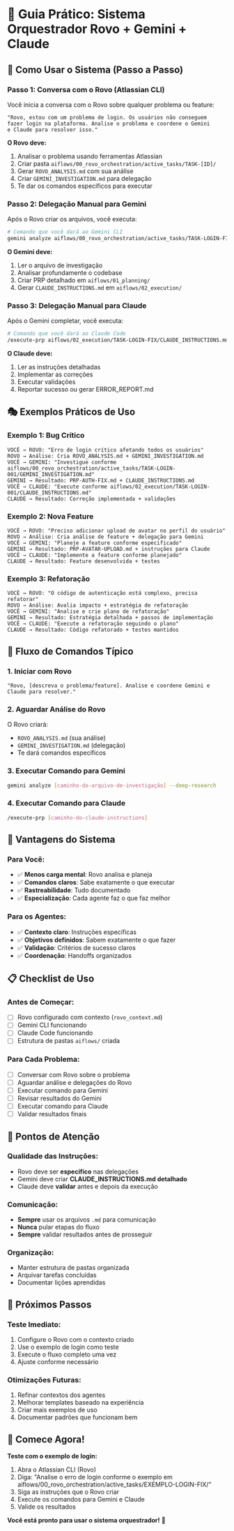 # 🚀 Guia Prático: Sistema Orquestrador Rovo + Gemini + Claude

## 🎯 Como Usar o Sistema (Passo a Passo)

### **Passo 1: Conversa com o Rovo (Atlassian CLI)**

Você inicia a conversa com o Rovo sobre qualquer problema ou feature:

```
"Rovo, estou com um problema de login. Os usuários não conseguem 
fazer login na plataforma. Analise o problema e coordene o Gemini 
e Claude para resolver isso."
```

**O Rovo deve:**
1. Analisar o problema usando ferramentas Atlassian
2. Criar pasta `aiflows/00_rovo_orchestration/active_tasks/TASK-[ID]/`
3. Gerar `ROVO_ANALYSIS.md` com sua análise
4. Criar `GEMINI_INVESTIGATION.md` para delegação
5. Te dar os comandos específicos para executar

### **Passo 2: Delegação Manual para Gemini**

Após o Rovo criar os arquivos, você executa:

```bash
# Comando que você dará ao Gemini CLI
gemini analyze aiflows/00_rovo_orchestration/active_tasks/TASK-LOGIN-FIX/GEMINI_INVESTIGATION.md --deep-research --create-prp
```

**O Gemini deve:**
1. Ler o arquivo de investigação
2. Analisar profundamente o codebase
3. Criar PRP detalhado em `aiflows/01_planning/`
4. Gerar `CLAUDE_INSTRUCTIONS.md` em `aiflows/02_execution/`

### **Passo 3: Delegação Manual para Claude**

Após o Gemini completar, você executa:

```bash
# Comando que você dará ao Claude Code
/execute-prp aiflows/02_execution/TASK-LOGIN-FIX/CLAUDE_INSTRUCTIONS.md
```

**O Claude deve:**
1. Ler as instruções detalhadas
2. Implementar as correções
3. Executar validações
4. Reportar sucesso ou gerar ERROR_REPORT.md

## 🎭 Exemplos Práticos de Uso

### **Exemplo 1: Bug Crítico**
```
VOCÊ → ROVO: "Erro de login crítico afetando todos os usuários"
ROVO → Análise: Cria ROVO_ANALYSIS.md + GEMINI_INVESTIGATION.md
VOCÊ → GEMINI: "Investigue conforme aiflows/00_rovo_orchestration/active_tasks/TASK-LOGIN-001/GEMINI_INVESTIGATION.md"
GEMINI → Resultado: PRP-AUTH-FIX.md + CLAUDE_INSTRUCTIONS.md
VOCÊ → CLAUDE: "Execute conforme aiflows/02_execution/TASK-LOGIN-001/CLAUDE_INSTRUCTIONS.md"
CLAUDE → Resultado: Correção implementada + validações
```

### **Exemplo 2: Nova Feature**
```
VOCÊ → ROVO: "Preciso adicionar upload de avatar no perfil do usuário"
ROVO → Análise: Cria análise de feature + delegação para Gemini
VOCÊ → GEMINI: "Planeje a feature conforme especificado"
GEMINI → Resultado: PRP-AVATAR-UPLOAD.md + instruções para Claude
VOCÊ → CLAUDE: "Implemente a feature conforme planejado"
CLAUDE → Resultado: Feature desenvolvida + testes
```

### **Exemplo 3: Refatoração**
```
VOCÊ → ROVO: "O código de autenticação está complexo, precisa refatorar"
ROVO → Análise: Avalia impacto + estratégia de refatoração
VOCÊ → GEMINI: "Analise e crie plano de refatoração"
GEMINI → Resultado: Estratégia detalhada + passos de implementação
VOCÊ → CLAUDE: "Execute a refatoração seguindo o plano"
CLAUDE → Resultado: Código refatorado + testes mantidos
```

## 🔄 Fluxo de Comandos Típico

### **1. Iniciar com Rovo**
```
"Rovo, [descreva o problema/feature]. Analise e coordene Gemini e Claude para resolver."
```

### **2. Aguardar Análise do Rovo**
O Rovo criará:
- `ROVO_ANALYSIS.md` (sua análise)
- `GEMINI_INVESTIGATION.md` (delegação)
- Te dará comandos específicos

### **3. Executar Comando para Gemini**
```bash
gemini analyze [caminho-do-arquivo-de-investigação] --deep-research
```

### **4. Executar Comando para Claude**
```bash
/execute-prp [caminho-do-claude-instructions]
```

## 🎯 Vantagens do Sistema

### **Para Você:**
- ✅ **Menos carga mental**: Rovo analisa e planeja
- ✅ **Comandos claros**: Sabe exatamente o que executar
- ✅ **Rastreabilidade**: Tudo documentado
- ✅ **Especialização**: Cada agente faz o que faz melhor

### **Para os Agentes:**
- ✅ **Contexto claro**: Instruções específicas
- ✅ **Objetivos definidos**: Sabem exatamente o que fazer
- ✅ **Validação**: Critérios de sucesso claros
- ✅ **Coordenação**: Handoffs organizados

## 📋 Checklist de Uso

### **Antes de Começar:**
- [ ] Rovo configurado com contexto (`rovo_context.md`)
- [ ] Gemini CLI funcionando
- [ ] Claude Code funcionando
- [ ] Estrutura de pastas `aiflows/` criada

### **Para Cada Problema:**
- [ ] Conversar com Rovo sobre o problema
- [ ] Aguardar análise e delegações do Rovo
- [ ] Executar comando para Gemini
- [ ] Revisar resultados do Gemini
- [ ] Executar comando para Claude
- [ ] Validar resultados finais

## 🚨 Pontos de Atenção

### **Qualidade das Instruções:**
- Rovo deve ser **específico** nas delegações
- Gemini deve criar **CLAUDE_INSTRUCTIONS.md detalhado**
- Claude deve **validar** antes e depois da execução

### **Comunicação:**
- **Sempre** usar os arquivos `.md` para comunicação
- **Nunca** pular etapas do fluxo
- **Sempre** validar resultados antes de prosseguir

### **Organização:**
- Manter estrutura de pastas organizada
- Arquivar tarefas concluídas
- Documentar lições aprendidas

## 🎯 Próximos Passos

### **Teste Imediato:**
1. Configure o Rovo com o contexto criado
2. Use o exemplo de login como teste
3. Execute o fluxo completo uma vez
4. Ajuste conforme necessário

### **Otimizações Futuras:**
1. Refinar contextos dos agentes
2. Melhorar templates baseado na experiência
3. Criar mais exemplos de uso
4. Documentar padrões que funcionam bem

## 🚀 Comece Agora!

**Teste com o exemplo de login:**
1. Abra o Atlassian CLI (Rovo)
2. Diga: "Analise o erro de login conforme o exemplo em aiflows/00_rovo_orchestration/active_tasks/EXEMPLO-LOGIN-FIX/"
3. Siga as instruções que o Rovo criar
4. Execute os comandos para Gemini e Claude
5. Valide os resultados

**Você está pronto para usar o sistema orquestrador!** 🎉